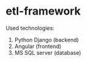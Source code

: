 # etl-framework

Used technologies:
1) Python Django (backend)
2) Angular (frontend)
3) MS SQL server (database)

